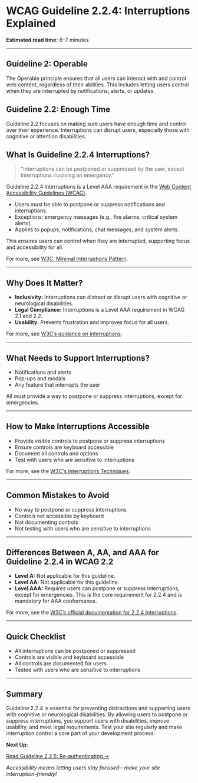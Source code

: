 <!--
title: 2.2.4 - Interruptions
series: Making the Web Accessible for All
description: A practical guide to WCAG Guideline 2.2.4 (Interruptions)—what it means, why it matters, and how to ensure users can postpone or suppress interruptions.
keywords: wcag 2.2.4, interruptions, notifications, accessibility, web standards, digital inclusion
image: WCAG-Series-2-2-4.png
imageAlt: Blue text on yellow background saying, "Web Content Accessibiilty Guiedlines (WCAG) 2.2.4 Explained, Interruptions"
status: published
date: 2025-07-03
excerpt: This guideline ensures users can postpone or suppress interruptions like notifications or alerts.
-->

# **WCAG Guideline 2.2.4: Interruptions Explained**

**Estimated read time:** 6–7 minutes

---

## **Guideline 2: Operable**

The Operable principle ensures that all users can interact with and control web content, regardless of their abilities. This includes letting users control when they are interrupted by notifications, alerts, or updates.

## **Guideline 2.2: Enough Time**

Guideline 2.2 focuses on making sure users have enough time and control over their experience. Interruptions can disrupt users, especially those with cognitive or attention disabilities.

## **What Is Guideline 2.2.4 Interruptions?**

<!-- [Illustration: User postponing a notification or interruption] -->

> "Interruptions can be postponed or suppressed by the user, except interruptions involving an emergency."

Guideline 2.2.4 Interruptions is a Level AAA requirement in the [Web Content Accessibility Guidelines (WCAG)](https://www.w3.org/WAI/WCAG22/quickref/#interruptions).

- Users must be able to postpone or suppress notifications and interruptions.
- Exceptions: emergency messages (e.g., fire alarms, critical system alerts).
- Applies to popups, notifications, chat messages, and system alerts.

This ensures users can control when they are interrupted, supporting focus and accessibility for all.

For more, see [W3C: Minimal Interruptions Pattern](https://www.w3.org/WAI/WCAG2/supplemental/patterns/o5p01-minimal-interruptions/).

---

## **Why Does It Matter?**

<!-- [Infographic: User postponing notification, warning icon, and settings gear] -->

- **Inclusivity:** Interruptions can distract or disrupt users with cognitive or neurological disabilities.
- **Legal Compliance:** Interruptions is a Level AAA requirement in WCAG 2.1 and 2.2.
- **Usability:** Prevents frustration and improves focus for all users.

For more, see [W3C’s guidance on interruptions](https://www.w3.org/WAI/WCAG22/Understanding/interruptions.html).

---

## **What Needs to Support Interruptions?**

<!-- [Grid: Notifications, pop-ups, alerts, all with postpone icons] -->

- Notifications and alerts
- Pop-ups and modals
- Any feature that interrupts the user

All must provide a way to postpone or suppress interruptions, except for emergencies.

---

## **How to Make Interruptions Accessible**

<!-- [Side-by-side code snippets: Postpone button, suppress notification]
[Example: Settings panel for interruptions] -->

- Provide visible controls to postpone or suppress interruptions
- Ensure controls are keyboard accessible
- Document all controls and options
- Test with users who are sensitive to interruptions

For more, see the [W3C's Interruptions Techniques](https://www.w3.org/WAI/WCAG22/Techniques/general/G201).

---

## **Common Mistakes to Avoid**

<!-- [Do/Don't graphic: Left side with postpone button, right side with no controls] -->

- No way to postpone or suppress interruptions
- Controls not accessible by keyboard
- Not documenting controls
- Not testing with users who are sensitive to interruptions

---

## **Differences Between A, AA, and AAA for Guideline 2.2.4 in WCAG 2.2**

<!-- [Infographic: Three columns labeled A, AA, AAA with example requirements for each] -->

- **Level A:** Not applicable for this guideline.
- **Level AA:** Not applicable for this guideline.
- **Level AAA:** Requires users can postpone or suppress interruptions, except for emergencies. This is the core requirement for 2.2.4 and is mandatory for AAA conformance.

For more, see the [W3C’s official documentation for 2.2.4 Interruptions](https://www.w3.org/WAI/WCAG22/Understanding/interruptions.html).

---

## **Quick Checklist**

<!-- [Checklist graphic: Icons for each item (postpone, suppress, settings, etc.)] -->

- All interruptions can be postponed or suppressed
- Controls are visible and keyboard accessible
- All controls are documented for users
- Tested with users who are sensitive to interruptions

---

## **Summary**

<!-- [Illustration: User postponing a notification in a web app] -->

Guideline 2.2.4 is essential for preventing distractions and supporting users with cognitive or neurological disabilities. By allowing users to postpone or suppress interruptions, you support users with disabilities, improve usability, and meet legal requirements. Test your site regularly and make interruption control a core part of your development process.

**Next Up:**

[Read Guideline 2.2.5: Re-authenticating →](WCAG-Guideline-2-2-5-Re-authenticating-Explained)

*Accessibility means letting users stay focused—make your site interruption-friendly!*
